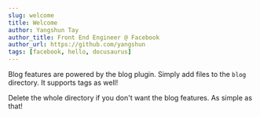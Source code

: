 ```yaml
---
slug: welcome
title: Welcome
author: Yangshun Tay
author_title: Front End Engineer @ Facebook
author_url: https://github.com/yangshun
tags: [facebook, hello, docusaurus]
---
```


Blog features are powered by the blog plugin. Simply add files to the `blog` directory. It supports tags as well!

Delete the whole directory if you don't want the blog features. As simple as that!

